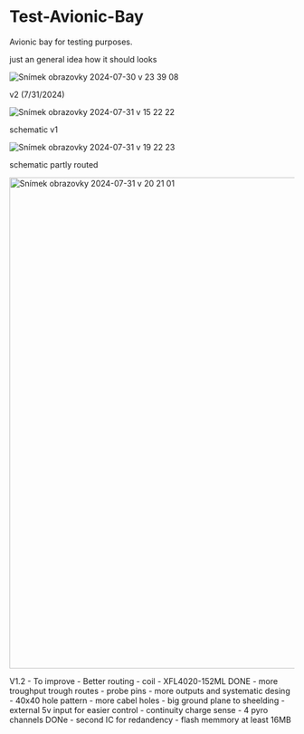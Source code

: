 # Test-Avionic-Bay
Avionic bay for testing purposes.

just an general idea how it should looks

![Snímek obrazovky 2024-07-30 v 23 39 08](https://github.com/user-attachments/assets/db7a9e12-287c-46f6-8598-2db633a09405)

v2 (7/31/2024)

![Snímek obrazovky 2024-07-31 v 15 22 22](https://github.com/user-attachments/assets/2cdafab3-2eef-4812-80bd-f68dd1fb8531)

schematic v1

![Snímek obrazovky 2024-07-31 v 19 22 23](https://github.com/user-attachments/assets/b016c063-a664-478b-9071-e7bb2676e5e0)

schematic partly routed

<img width="867" alt="Snímek obrazovky 2024-07-31 v 20 21 01" src="https://github.com/user-attachments/assets/3af30049-3714-43e1-ace8-c693cee761e7">

V1.2 - To improve
    -   Better routing 
    -   coil - XFL4020-152ML                    DONE
    -   more troughput trough routes
    -   probe pins 
    -   more outputs and systematic desing
    -   40x40 hole pattern
    -   more cabel holes
    -   big ground plane to sheelding
    -   external 5v input for easier control
    -   continuity charge sense
    -   4 pyro channels                         DONe
    -   second IC for redandency
    -   flash memmory at least 16MB
    

    